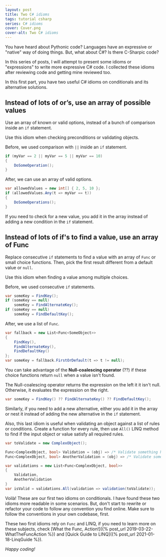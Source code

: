 ```yaml
---
layout: post
title: Two C# idioms
tags: tutorial csharp
series: C# idioms
cover: Cover.png
cover-alt: Two C# idioms
---
```


You have heard about Pythonic code? Languages have an expressive or "native" way of doing things. But, what about C#? Is there C-Sharpic code?

In this series of posts, I will attempt to present some idioms or "expressions" to write more expressive C# code. I collected these idioms after reviewing code and getting mine reviewed too.

In this first part, you have two useful C# idioms on conditionals and its alternative solutions.

## Instead of lots of or’s, use an array of possible values

Use an array of known or valid options, instead of a bunch of comparison inside an `if` statement.

Use this idiom when checking preconditions or validating objects.

Before, we used comparison with `||` inside an `if` statement.

```csharp
if (myVar == 2 || myVar == 5 || myVar == 10)
{
    DoSomeOperation();
}
```

After, we can use an array of valid options.

```csharp
var allowedValues = new int[] { 2, 5, 10 };
if (allowedValues.Any(t => myVar == t))
{
    DoSomeOperations();
}
```

If you need to check for a new value, you add it in the array instead of adding a new condition in the `if` statement.

## Instead of lots of if's to find a value, use an array of Func

Replace consecutive `if` statements to find a value with an array of `Func` or small choice functions. Then, pick the first result different from a default value or `null`.

Use this idiom when finding a value among multiple choices.

Before, we used consecutive `if` statements.

```csharp
var someKey = FindKey();
if (someKey == null)
    someKey = FindAlternateKey();
if (someKey == null)
    someKey = FindDefaultKey();
```

After, we use a list of `Func`.

```csharp
var fallback = new List<Func<SomeObject>>
{
    FindKey(),
    FindAlternateKey(),
    FindDefaultKey()
};
var someKey = fallback.FirstOrDefault(t => t != null);
```

You can take advantage of the **Null-coalescing operator** (??) if these choice functions return `null` when a value isn't found.

The Null-coalescing operator returns the expression on the left it it isn't null. Otherwise, it evaluates the expression on the right.

```csharp
var someKey = FindKey() ?? FindAlternateKey() ?? FindDefaultKey();
```

Similarly, if you need to add a new alternative, either you add it in the array or nest it instead of adding the new alternative in the `if` statement.

Also, this last idiom is useful when validating an object against a list of rules or conditions. Create a function for every rule, then use `All()` LINQ method to find if the input object or value satisfy all required rules.

```csharp
var toValidate = new ComplexObject();

Func<ComplexObject, bool> Validation = (obj) => /* Validate something here...*/;
Func<ComplexObject, bool> AnotherValidation = (obj) => /* Validate something else here...*/;

var validations = new List<Func<ComplexObject, bool>>
{
    Validation,
    AnotherValidation
}
var isValid = validations.All(validation => validation(toValidate));
```

Voilà! These are our first two idioms on conditionals. I have found these two idioms more readable in some scenarios. But, don't start to rewrite or refactor your code to follow any convention you find online. Make sure to follow the conventions in your own codebase, first.

These two first idioms rely on `Func` and LINQ, if you need to learn more on these subjects, check [What the Func, Action!]({% post_url 2019-03-22-WhatTheFuncAction %}) and [Quick Guide to LINQ]({% post_url 2021-01-18-LinqGuide %}).

_Happy coding!_
